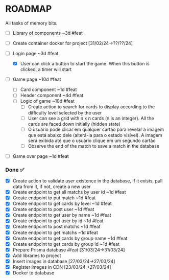 # ROADMAP

All tasks of memory bits.

- [ ] Library of components ~3d #feat
- [ ] Create container docker for project [31/02/24->??/??/24]
- [ ] Login page ~3d #feat
  - [x] User can click a button to start the game. When this button is clicked, a timer will start
- [ ] Game page ~10d #feat
  - [ ] Card component ~1d #feat
  - [ ] Header component ~4d #feat
  - [ ] Logic of game ~10d #feat
    - [ ] Create action to search for cards to display according to the difficulty level selected by the user
    - [ ] User can see a grid with n x n cards (n is an integer). All the cards are faced down initially (hidden state)
    - [ ] O usuário pode clicar em qualquer cartão para revelar a imagem que está abaixo dele (alterá-la para o estado visível). A imagem será exibida até que o usuário clique em um segundo cartão
    - [ ] Observe the end of the match to save a match in the database
- [ ] Game over page ~1d #feat


### Done ✅

- [x] Create action to validate user existence in the database, if it exists, pull data from it, if not, create a new user
- [x] Create endpoint to get all matchs by user id ~1d #feat
- [x] Create endpoint to put match ~1d #feat
- [x] Create endpoint to get cards by level ~1d #feat
- [x] Create endpoint to post user ~1d #feat
- [x] Create endpoint to get user by name ~1d #feat
- [x] Create endpoint to get user by id ~1d #feat
- [x] Create endpoint to post matchs ~1d #feat
- [x] Create endpoint to get matchs ~1d #feat
- [x] Create endpoint to get cards by group name ~1d #feat
- [x] Create endpoint to get cards by group id ~1d #feat
- [x] Prepare Prisma database #feat [31/03/24->31/03/24]
- [x] Add libraries to project
- [x] Insert images in database [27/03/24->27/03/24]
- [x] Register images in CDN [23/03/24->27/03/24]
- [x] Docker to database
